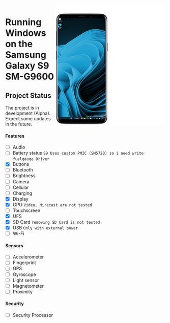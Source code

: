 <img align="right" src="https://github.com/vicenteicc2008/woa-starqlte/blob/main/s9-woa.png" width="350" alt="Windows 11 running on starqlte">

# Running Windows on the Samsung Galaxy S9 SM-G9600

## Project Status

The project is in development (Alpha). Expect some updates in the future.

#### Features

- [ ] Audio 
- [ ] Battery status ```S9 Uses custom PMIC (SM5720) so i need write fuelgauge Driver```
- [x] Buttons 
- [ ] Bluetooth
- [ ] Brightness 
- [ ] Camera
- [ ] Cellular
- [ ] Charging
- [x] Display
- [x] GPU ```Video, Miracast are not tested```
- [ ] Touchscreen 
- [x] UFS
- [x] SD Card ```removing SD Card is not tested```
- [x] USB ```Only with external power```
- [ ] Wi-Fi

#### Sensors
- [ ] Accelerometer
- [ ] Fingerprint
- [ ] GPS
- [ ] Gyroscope
- [ ] Light sensor
- [ ] Magnetometer
- [ ] Proximity

#### Security
- [ ] Security Processor


















